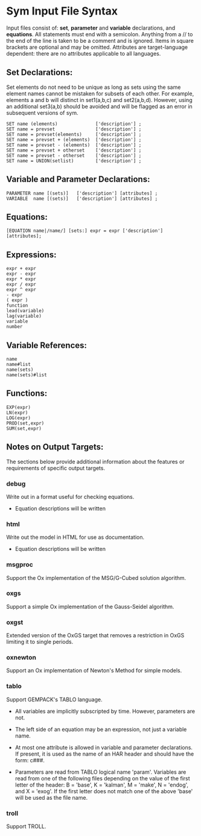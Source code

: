 # Sym Input File Syntax

Input files consist of: **set**, **parameter** and **variable**
declarations, and **equations**. All statements must end with a
semicolon. Anything from a // to the end of the line is taken to
be a comment and is ignored. Items in square brackets are
optional and may be omitted. Attributes are target-language
dependent: there are no attributes applicable to all languages.

## Set Declarations:

Set elements do not need to be unique as long as sets using the
same element names cannot be mistaken for subsets of each other.
For example, elements a and b will distinct in set1(a,b,c) and
set2(a,b,d). However, using an additional set3(a,b) should be
avoided and will be flagged as an error in subsequent versions
of sym.

    SET name (elements)              ['description'] ;
    SET name = prevset               ['description'] ;
    SET name = prevset(elements)     ['description'] ;
    SET name = prevset + (elements)  ['description'] ;
    SET name = prevset - (elements)  ['description'] ;
    SET name = prevset + otherset    ['description'] ;
    SET name = prevset - otherset    ['description'] ;
    SET name = UNION(setlist)        ['description'] ;

## Variable and Parameter Declarations:

    PARAMETER name [(sets)]   ['description'] [attributes] ;
    VARIABLE  name [(sets)]   ['description'] [attributes] ;

## Equations:

    [EQUATION name|/name/] [sets:] expr = expr ['description'] [attributes];

## Expressions:

    expr + expr
    expr - expr
    expr * expr
    expr / expr
    expr ^ expr
    - expr
    ( expr )
    function
    lead(variable)
    lag(variable)
    variable
    number

## Variable References:

    name
    name#list
    name(sets)
    name(sets)#list

## Functions:

    EXP(expr)
    LN(expr)
    LOG(expr)
    PROD(set,expr)
    SUM(set,expr)

## Notes on Output Targets:

The sections below provide additional information about the features
or requirements of specific output targets.

### debug

Write out in a format useful for checking equations.

+ Equation descriptions will be written

### html

Write out the model in HTML for use as documentation.

+ Equation descriptions will be written

### msgproc

Support the Ox implementation of the MSG/G-Cubed solution algorithm.

### oxgs

Support a simple Ox implementation of the Gauss-Seidel algorithm.

### oxgst

Extended version of the OxGS target that removes a restriction
in OxGS limiting it to single periods.

### oxnewton

Support an Ox implementation of Newton's Method for simple
models.

### tablo

Support GEMPACK's TABLO language.

+ All variables are implicitly subscripted by time. However,
  parameters are not.

+ The left side of an equation may be an expression, not just a
  variable name.

+ At most one attribute is allowed in variable and parameter
  declarations. If present, it is used as the name of an HAR header
  and should have the form: c###.

 + Parameters are read from TABLO logical name 'param'. Variables
   are read from one of the following files depending on the value
   of the first letter of the header: B = 'base', K = 'kalman',
   M = 'make', N = 'endog', and X = 'exog'. If the first letter does
   not match one of the above 'base' will be used as the file name.

### troll

Support TROLL.


